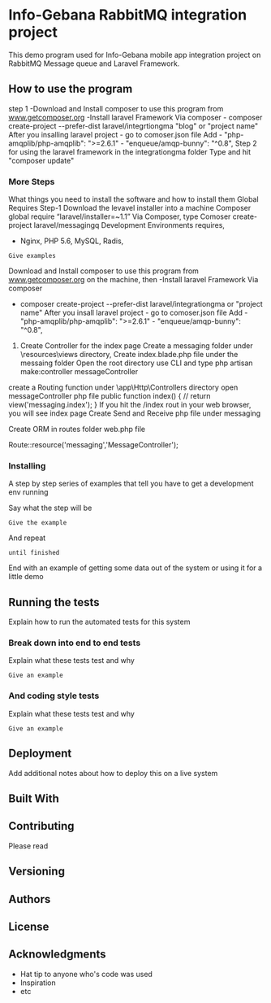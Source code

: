 # Info-Gebana RabbitMQ integration project 

This demo program used for Info-Gebana mobile app integration project  on RabbitMQ Message queue and Laravel Framework. 
## How to use the program

step 1
-Download and Install composer to use this program from
 www.getcomposer.org
-Install laravel Framework Via composer 
    - composer create-project --prefer-dist laravel/integrtiongma "blog" or "project name"
  After you insalling laravel project 
    - go to comoser.json file
        Add 
            -         "php-amqplib/php-amqplib": ">=2.6.1"
            -         "enqueue/amqp-bunny": "^0.8",
Step 2 for using the laravel framework 
 in the integrationgma folder 
  Type and hit "composer update"

### More Steps

What things you need to install the software and how to install them
Global Requires 
Step-1
Download the levavel installer into a machine
	Composer global require “laravel/installer=~1.1”
Via Composer, type 
Comoser create-project laravel/messagingq
Development Environments requires, 
-	Nginx, PHP 5.6, MySQL, Radis,

```
Give examples
```
Download and Install composer to use this program 
from www.getcomposer.org on the machine, 
then -Install laravel Framework Via composer 
- composer create-project --prefer-dist laravel/integrationgma  or "project name" After you insall laravel project - go to comoser.json file Add - "php-amqplib/php-amqplib": ">=2.6.1" - "enqueue/amqp-bunny": "^0.8", 

1. Create Controller for the index page 
Create a messaging folder under \resources\views directory, 
Create index.blade.php file under the messaing folder 
Open the root directory use CLI and type
php artisan make:controller messageController

create a Routing function 
under \app\Http\Controllers directory 
open  messageController php file 
public function index()
    {
        //
        return view('messaging.index');
    }
If you hit the /index rout in your web browser, you will see index page 
Create Send and Receive php file under messaging 

Create ORM in routes folder web.php file

 Route::resource('messaging','MessageController');

### Installing

A step by step series of examples that tell you have to get a development env running

Say what the step will be

```
Give the example
```

And repeat

```
until finished
```

End with an example of getting some data out of the system or using it for a little demo

## Running the tests

Explain how to run the automated tests for this system

### Break down into end to end tests

Explain what these tests test and why

```
Give an example
```

### And coding style tests

Explain what these tests test and why

```
Give an example
```

## Deployment

Add additional notes about how to deploy this on a live system

## Built With

## Contributing

Please read
## Versioning

## Authors

## License


## Acknowledgments

* Hat tip to anyone who's code was used
* Inspiration
* etc

